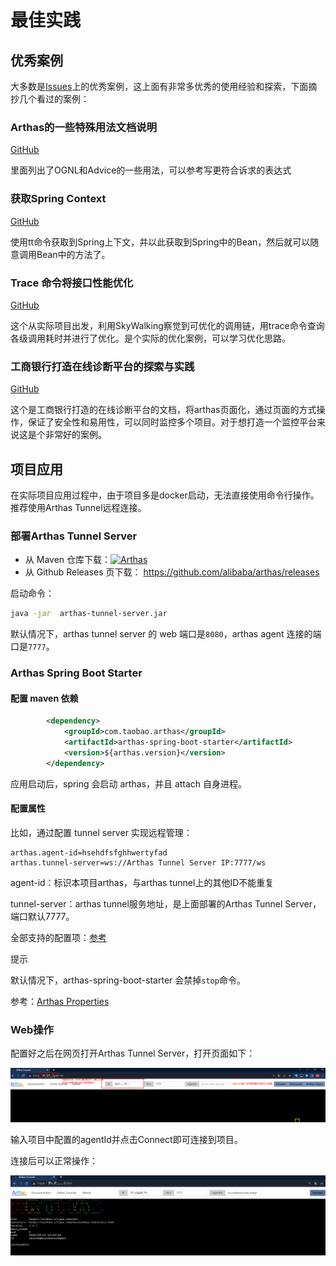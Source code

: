 # 最佳实践

## 优秀案例

大多数是[Issues](https://github.com/alibaba/arthas/issues)上的优秀案例，这上面有非常多优秀的使用经验和探索，下面摘抄几个看过的案例：

### Arthas的一些特殊用法文档说明

[GitHub](https://github.com/alibaba/arthas/issues/71)

里面列出了OGNL和Advice的一些用法，可以参考写更符合诉求的表达式

### 获取Spring Context

[GitHub](https://github.com/alibaba/arthas/issues/482)

使用tt命令获取到Spring上下文，并以此获取到Spring中的Bean，然后就可以随意调用Bean中的方法了。

### Trace 命令将接口性能优化

[GitHub](https://github.com/alibaba/arthas/issues/1892)

这个从实际项目出发，利用SkyWalking察觉到可优化的调用链，用trace命令查询各级调用耗时并进行了优化。是个实际的优化案例，可以学习优化思路。

### 工商银行打造在线诊断平台的探索与实践

[GitHub](https://github.com/lyghzh/pub/blob/main/doc/%E5%B7%A5%E5%95%86%E9%93%B6%E8%A1%8C%E6%89%93%E9%80%A0%E5%9C%A8%E7%BA%BF%E8%AF%8A%E6%96%AD%E5%B9%B3%E5%8F%B0%E7%9A%84%E6%8E%A2%E7%B4%A2%E4%B8%8E%E5%AE%9E%E8%B7%B5.md)

这个是工商银行打造的在线诊断平台的文档，将arthas页面化，通过页面的方式操作，保证了安全性和易用性，可以同时监控多个项目。对于想打造一个监控平台来说这是个非常好的案例。

## 项目应用

在实际项目应用过程中，由于项目多是docker启动，无法直接使用命令行操作。推荐使用Arthas Tunnel远程连接。

### 部署Arthas Tunnel Server

- 从 Maven 仓库下载：[![Arthas](https://img.shields.io/maven-central/v/com.taobao.arthas/arthas-packaging.svg?style=flat-square)](https://arthas.aliyun.com/download/arthas-tunnel-server/latest_version?mirror=aliyun)
- 从 Github Releases 页下载： https://github.com/alibaba/arthas/releases

启动命令：

```sh
java -jar  arthas-tunnel-server.jar
```

默认情况下，arthas tunnel server 的 web 端口是`8080`，arthas agent 连接的端口是`7777`。

### Arthas Spring Boot Starter

#### 配置 maven 依赖

```xml
        <dependency>
            <groupId>com.taobao.arthas</groupId>
            <artifactId>arthas-spring-boot-starter</artifactId>
            <version>${arthas.version}</version>
        </dependency>
```

应用启动后，spring 会启动 arthas，并且 attach 自身进程。

#### 配置属性

比如，通过配置 tunnel server 实现远程管理：

```text
arthas.agent-id=hsehdfsfghhwertyfad
arthas.tunnel-server=ws://Arthas Tunnel Server IP:7777/ws
```

agent-id：标识本项目arthas，与arthas tunnel上的其他ID不能重复

tunnel-server：arthas tunnel服务地址，是上面部署的Arthas Tunnel Server，端口默认7777。

全部支持的配置项：[参考](https://github.com/alibaba/arthas/blob/master/arthas-spring-boot-starter/src/main/java/com/alibaba/arthas/spring/ArthasProperties.java)

提示

默认情况下，arthas-spring-boot-starter 会禁掉`stop`命令。

参考：[Arthas Properties](https://arthas.aliyun.com/doc/arthas-properties.html)

### Web操作

配置好之后在网页打开Arthas Tunnel Server，打开页面如下：

![image-20230216165206132](https://raw.githubusercontent.com/ying010/pic-repo/master/img/2023/02/16/20230216-165207.png)

输入项目中配置的agentId并点击Connect即可连接到项目。

连接后可以正常操作：

![image-20230216165442745](https://raw.githubusercontent.com/ying010/pic-repo/master/img/2023/02/16/20230216-165443.png)

